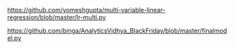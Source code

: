 https://github.com/yomeshgupta/multi-variable-linear-regression/blob/master/lr-multi.py

https://github.com/binga/AnalyticsVidhya_BlackFriday/blob/master/finalmodel.py
